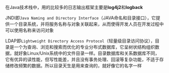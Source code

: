 
在Java技术栈中，用的比较多的日志输出框架主要是**log4j2**和**logback**

JNDI即`Java Naming and Directory Interface`（JAVA命名和目录接口），它提供一个目录系统，并将服务名称与对象关联起来，从而使得开发人员在开发过程中可以使用名称来访问对象

LDAP即`Lightweight Directory Access Protocol`（轻量级目录访问协议），目录是一个为查询、浏览和搜索而优化的专业分布式数据库，它呈树状结构组织数据，就好象Linux/Unix系统中的文件目录一样。目录数据库和关系数据库不同，它有优异的读性能，但写性能差，并且没有事务处理、回滚等复杂功能，不适于存储修改频繁的数据。所以目录天生是用来查询的，就好像它的名字一样